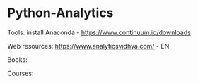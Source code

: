 # Python-Analytics

Tools:
install Anaconda - https://www.continuum.io/downloads

Web resources:
https://www.analyticsvidhya.com/ - EN

Books:

Courses:
